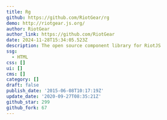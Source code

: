 ```yaml
---
title: Rg
github: https://github.com/RiotGear/rg
demo: http://riotgear.js.org/
author: RiotGear
author_link: https://github.com/RiotGear
date: 2024-11-28T15:34:05.523Z
description: The open source component library for RiotJS
ssg:
  - HTML
css: []
ui: []
cms: []
category: []
draft: false
publish_date: '2015-06-08T10:17:19Z'
update_date: '2020-09-27T08:35:21Z'
github_star: 299
github_fork: 67
---
```

